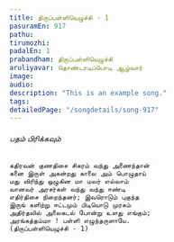 ```yaml
---
title: திருப்பள்ளியெழுச்சி - 1
pasuramEn: 917
pathu: 
tirumozhi: 
padalEn: 1
prabandham: திருப்பள்ளியெழுச்சி
aruliyavar: தொண்டரடிப்பொடி ஆழ்வார்
image: 
audio: 
description: "This is an example song."
tags: 
detailedPage: "/songdetails/song-917"
---
```



###### பதம் பிரிக்கவும்


	கதிரவன் குணதிசை சிகரம் வந்து அணைந்தான்
	கனை இருள் அகன்றது காலை அம் பொழுதாய்
	மது விரிந்து ஒழுகின மா மலர் எல்லாம்
	வானவர் அரசர்கள் வந்து வந்து ஈண்டி
	எதிர்திசை நிறைந்தனர்; இவரொடும் புகுந்த
	இருங் களிற்று ஈட்டமும் பிடியொடு முரசும்
	அதிர்தலில் அலைகடல் போன்று உளது எங்கும்;
	அரங்கத்தம்மா ! பள்ளி எழுந்தருளாயே.
	(திருப்பள்ளியெழுச்சி - 1)
	